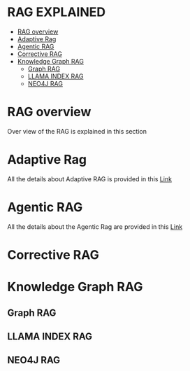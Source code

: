 # RAG EXPLAINED 

- [RAG overview](#RAG-overview)
- [Adaptive Rag](#Adaptive-Rag)
- [Agentic RAG](#Agentic-RAG)
- [Corrective RAG](#Corrective-RAG)
- [Knowledge Graph RAG](#Knowledge-Graph-RAG)
  - [Graph RAG](#Graph-RAG)
  - [LLAMA INDEX RAG](#LLAMA-INDEX-RAG)
  - [NEO4J RAG](NEO4J-RAG)


# RAG overview 
Over view of the RAG is explained in this section 

# Adaptive Rag 
All the details about Adaptive RAG is provided in this [Link](https://github.com/viswanath27/latest_rag/blob/main/adaptive_rag/readme/adaptive_rag.md)

# Agentic RAG 
All the details about the Agentic Rag are provided in this [Link]()


# Corrective RAG 

# Knowledge Graph RAG 

## Graph RAG 

## LLAMA INDEX RAG

## NEO4J RAG
